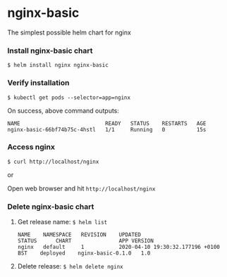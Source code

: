 # nginx-basic

The simplest possible helm chart for nginx

### Install nginx-basic chart
`$ helm install nginx nginx-basic`

### Verify installation

`$ kubectl get pods --selector=app=nginx`

On success, above command outputs:

```$xslt
NAME                           READY   STATUS    RESTARTS   AGE
nginx-basic-66bf74b75c-4hstl   1/1     Running   0          15s
```

### Access nginx

`$ curl http://localhost/nginx`

or 

Open web browser and hit `http://localhost/nginx`

### Delete nginx-basic chart

1.  Get release name: `$ helm list`
    ```$xslt
    NAME 	NAMESPACE	REVISION	UPDATED                             	STATUS  	CHART            	APP VERSION
    nginx	default  	1       	2020-04-10 19:30:32.177196 +0100 BST	deployed	nginx-basic-0.1.0	1.0     
    ```

2.  Delete release: `$ helm delete nginx`
